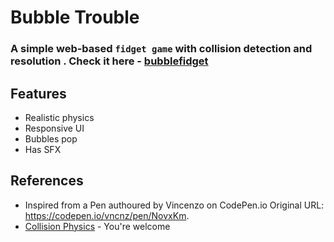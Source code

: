 # Bubble Trouble
### A simple web-based `fidget game` with collision detection and resolution . Check it here - [bubblefidget](https://bubblefidget.netlify.app/)
## Features
- Realistic physics
- Responsive UI
- Bubbles pop
- Has SFX
## References
- Inspired from a Pen authoured by Vincenzo on CodePen.io Original URL: https://codepen.io/vncnz/pen/NovxKm.
-  [Collision Physics](https://gist.github.com/christopher4lis/f9ccb589ee8ecf751481f05a8e59b1dc) - You're welcome 
